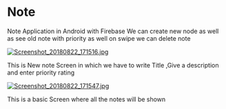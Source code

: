 # Note
Note Application in Android with Firebase 
We can create new node as well as see old note with priority as well on swipe we can delete note

[![Screenshot_20180822_171516.jpg](https://s22.postimg.cc/v9qxlqwxt/Screenshot_20180822_171516.jpg)](https://postimg.cc/image/3z5mdtu0t/)

This is New note Screen in which we have to write Title ,Give a description and enter priority rating

[![Screenshot_20180822_171547.jpg](https://s22.postimg.cc/sgxq1ah1d/Screenshot_20180822_171547.jpg)](https://postimg.cc/image/4pycj6gu5/)

This is a basic Screen where all the notes will be shown
